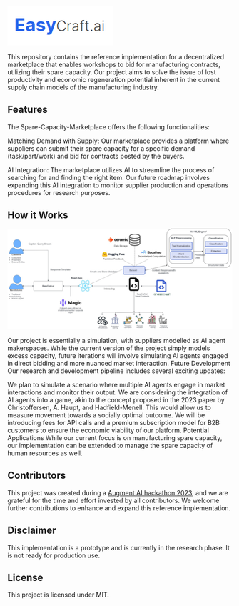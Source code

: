 ![EasyCraft.ai](./logo.png)

This repository contains the reference implementation for a decentralized marketplace that enables workshops to bid for manufacturing contracts, utilizing their spare capacity. Our project aims to solve the issue of lost productivity and economic regeneration potential inherent in the current supply chain models of the manufacturing industry.

## Features
The Spare-Capacity-Marketplace offers the following functionalities:

Matching Demand with Supply: Our marketplace provides a platform where suppliers can submit their spare capacity for a specific demand (task/part/work) and bid for contracts posted by the buyers.

AI Integration: The marketplace utilizes AI to streamline the process of searching for and finding the right item. Our future roadmap involves expanding this AI integration to monitor supplier production and operations procedures for research purposes.

## How it Works
![EasyCraft.ai](./diagram.jpg)

Our project is essentially a simulation, with suppliers modelled as AI agent makerspaces. While the current version of the project simply models excess capacity, future iterations will involve simulating AI agents engaged in direct bidding and more nuanced market interaction.
Future Development
Our research and development pipeline includes several exciting updates:

We plan to simulate a scenario where multiple AI agents engage in market interactions and monitor their output.
We are considering the integration of AI agents into a game, akin to the concept proposed in the 2023 paper by Christoffersen, A. Haupt, and Hadfield-Menell. This would allow us to measure movement towards a socially optimal outcome.
We will be introducing fees for API calls and a premium subscription model for B2B customers to ensure the economic viability of our platform.
Potential Applications
While our current focus is on manufacturing spare capacity, our implementation can be extended to manage the spare capacity of human resources as well.

## Contributors
This project was created during a [Augment AI hackathon 2023](https://www.augmenthack.xyz/), and we are grateful for the time and effort invested by all contributors. We welcome further contributions to enhance and expand this reference implementation.

## Disclaimer
This implementation is a prototype and is currently in the research phase. It is not ready for production use.

## License
This project is licensed under MIT.

